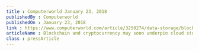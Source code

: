 ```yaml
---
title : Computerworld January 23, 2018
publishedBy : Computerworld
publishedOn : January 23, 2018
link : https://www.computerworld.com/article/3250274/data-storage/blockchain-and-cryptocurrency-may-soon-underpin-cloud-storage.html
articleName : Blockchain and cryptocurrency may soon underpin cloud storage
class : pressArticle
---
```

